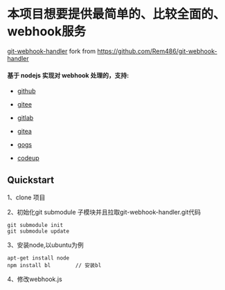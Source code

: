 #  本项目想要提供最简单的、比较全面的、webhook服务
[git-webhook-handler](https://github.com/Rem486/git-webhook-handler) fork from https://github.com/Rem486/git-webhook-handler

#### 基于 nodejs 实现对 webhook 处理的，支持:

- [github](https://developer.github.com/webhooks/)

- [gitee](https://gitee.com/)

- [gitlab](https://gitlab.com/)

- [gitea](https://gitea.io/)

- [gogs](https://gogs.io/)

- [codeup](https://www.aliyun.com/product/yunxiao/codeup)

## Quickstart

1、clone 项目

2、初始化git submodule 子模块并且拉取git-webhook-handler.git代码

```
git submodule init
git submodule update
```

3、安装node,以ubuntu为例

```
apt-get install node
npm install bl        // 安装bl
```

4、修改webhook.js
